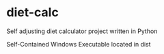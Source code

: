 # diet-calc
 Self adjusting diet calculator project written in Python

Self-Contained Windows Executable located in dist
